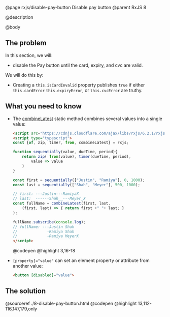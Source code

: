 @page rxjs/disable-pay-button Disable pay button
@parent RxJS 8

@description

@body

## The problem

In this section, we will:

- disable the Pay button until the card, expiry, and cvc are valid.

We will do this by:

- Creating a `this.isCardInvalid` property publishes `true` if
  either `this.cardError` `this.expiryError`, or `this.cvcError` are truthy.


## What you need to know

- The [combineLatest](https://rxjs-dev.firebaseapp.com/api/index/function/combineLatest) static method combines several values into a single value:

  ```html
  <script src="https://cdnjs.cloudflare.com/ajax/libs/rxjs/6.2.1/rxjs.umd.js"></script>
  <script type="typescript">
  const {of, zip, timer, from, combineLatest} = rxjs;

  function sequentially(value, dueTime, period){
      return zip( from(value), timer(dueTime, period),
          value => value
      )
  }

  const first = sequentially(["Justin", "Ramiya"], 0, 1000);
  const last = sequentially(["Shah", "Meyer"], 500, 1000);

  // first: ---Justin---RamiyaX
  // last:  ------Shah__---Meyer_X
  const fullName = combineLatest(first, last,
      (first, last) => { return first +" "+ last; }
  );

  fullName.subscribe(console.log);
  // fullName: ---Justin Shah
  //             -Ramiya Shah
  //             -Ramiya MeyerX
  </script>
  ```
  @codepen
  @highlight 3,16-18

- `[property]="value"` can set an element property or attribute
  from another value:

  ```html
  <button [disabled]="value">
  ```

## The solution

@sourceref ./8-disable-pay-button.html
@codepen
@highlight 13,112-116,147,179,only
